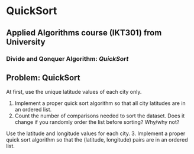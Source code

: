 # QuickSort
## Applied Algorithms course (IKT301) from University 
### Divide and Qonquer Algorithm: *QuickSort*

## Problem: QuickSort
At first, use the unique latitude values of each city only. 
1. Implement a proper quick sort algorithm so that all city latitudes are in an ordered list.
2. Count  the  number  of  comparisons  needed  to  sort  the  dataset.  Does  it  change  if  you randomly order the list before sorting? Why/why not?

Use the latitude and longitude values for each city.
3. Implement a proper quick sort algorithm so that the (latitude, longitude) pairs are in an 
ordered list. 
